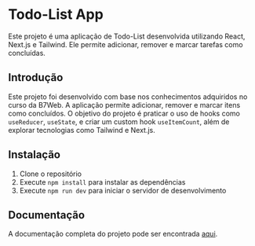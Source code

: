 # Todo-List App

Este projeto é uma aplicação de Todo-List desenvolvida utilizando React, Next.js e Tailwind. Ele permite adicionar, remover e marcar tarefas como concluídas.

## Introdução
Este projeto foi desenvolvido com base nos conhecimentos adquiridos no curso da B7Web. A aplicação permite adicionar, remover e marcar itens como concluídos. O objetivo do projeto é praticar o uso de hooks como `useReducer`, `useState`, e criar um custom hook `useItemCount`, além de explorar tecnologias como Tailwind e Next.js.

## Instalação

1. Clone o repositório
2. Execute `npm install` para instalar as dependências
3. Execute `npm run dev` para iniciar o servidor de desenvolvimento


## Documentação

A documentação completa do projeto pode ser encontrada [aqui](./tl-deploy/docs/Documentacao.md).

